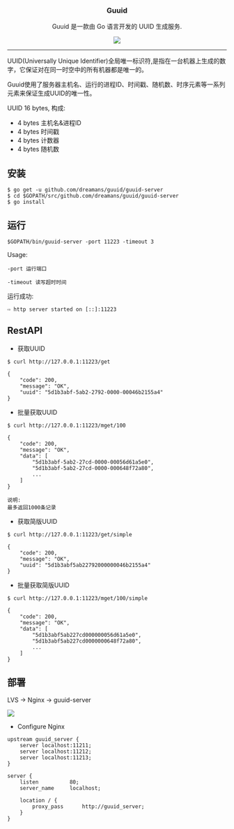 <h3 align="center">Guuid</h3>
<p align="center">Guuid 是一款由 Go 语言开发的 UUID 生成服务.</p>
<p align="center">
    <a href="https://travis-ci.org/dreamans/guuid"><img src="https://travis-ci.org/dreamans/guuid.svg?branch=master"></a>
</p>

---



UUID(Universally Unique Identifier)全局唯一标识符,是指在一台机器上生成的数字，它保证对在同一时空中的所有机器都是唯一的。

Guuid使用了服务器主机名、运行的进程ID、时间戳、随机数、时序元素等一系列元素来保证生成UUID的唯一性。

UUID 16 bytes, 构成: 
* 4 bytes 主机名&进程ID
* 4 bytes 时间戳
* 4 bytes 计数器
* 4 bytes 随机数

## 安装

```
$ go get -u github.com/dreamans/guuid/guuid-server
$ cd $GOPATH/src/github.com/dreamans/guuid/guuid-server
$ go install
```

## 运行
```
$GOPATH/bin/guuid-server -port 11223 -timeout 3
```
Usage:

    -port 运行端口

    -timeout 读写超时时间

运行成功:
```
⇨ http server started on [::]:11223
```

## RestAPI

* 获取UUID
```
$ curl http://127.0.0.1:11223/get

{
    "code": 200,
    "message": "OK",
    "uuid": "5d1b3abf-5ab2-2792-0000-00046b2155a4"
}
```

* 批量获取UUID
```
$ curl http://127.0.0.1:11223/mget/100

{
    "code": 200,
    "message": "OK",
    "data": [
        "5d1b3abf-5ab2-27cd-0000-00056d61a5e0",
        "5d1b3abf-5ab2-27cd-0000-000648f72a80",
        ...
    ]
}

说明:
最多返回1000条记录
```

* 获取简版UUID
```
$ curl http://127.0.0.1:11223/get/simple

{
    "code": 200,
    "message": "OK",
    "uuid": "5d1b3abf5ab22792000000046b2155a4"
}
```

* 批量获取简版UUID
```
$ curl http://127.0.0.1:11223/mget/100/simple

{
    "code": 200,
    "message": "OK",
    "data": [
        "5d1b3abf5ab227cd000000056d61a5e0",
        "5d1b3abf5ab227cd0000000648f72a80",
        ...
    ]
}
```
## 部署

LVS -> Nginx -> guuid-server

<img src="https://raw.githubusercontent.com/dreamans/guuid/master/docs/guuid-server.png">

* Configure Nginx
```
upstream guuid_server {
    server localhost:11211;
    server localhost:11212;
    server localhost:11213;
}

server {
    listen          80;
    server_name     localhost;

    location / {
        proxy_pass      http://guuid_server;
    }
}
```
